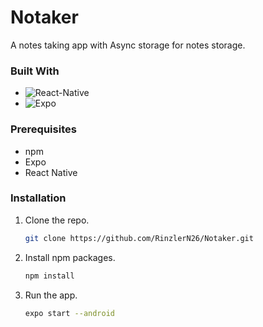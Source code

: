 # Notaker
A notes taking app with Async storage for notes storage. 

### Built With

* ![React-Native](https://img.shields.io/badge/React_Native-61DAFB?style=for-the-badge&logo=react&logoColor=white)
* ![Expo](https://img.shields.io/badge/Expo-000020?style=for-the-badge&logo=expo&logoColor=white)

### Prerequisites

* npm
* Expo
* React Native

### Installation

1. Clone the repo.
   
   ```sh
   git clone https://github.com/RinzlerN26/Notaker.git
   ```
3. Install npm packages.
   
   ```sh
   npm install
   ```
3. Run the app.
   
   ```sh
   expo start --android 
   ```




















